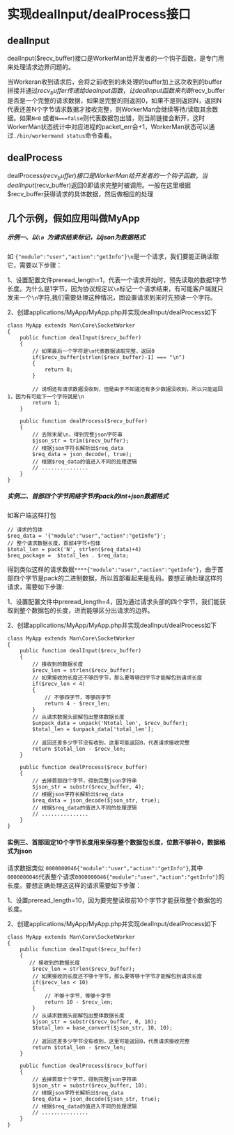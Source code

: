 # 实现dealInput/dealProcess接口
## dealInput

dealInput($recv_buffer)接口是WorkerMan给开发者的一个钩子函数，是专门用来处理请求边界问题的。

当Workeran收到请求后，会将之前收到的未处理的buffer加上这次收到的buffer拼接并通过$recv_buffer传递给dealnput函数，让dealInput函数来判断$recv_buffer是否是一个完整的请求数据，如果是完整的则返回0，如果不是则返回N，返回N代表还差N个字节请求数据才接收完整，则WorkerMan会继续等待/读取其余数据。如果```N<0``` 或者```N===false```则代表数据包出错，则当前链接会断开，这时WorkerMan状态统计中对应进程的packet_err会+1，WorkerMan状态可以通过```./bin/workermand status```命令查看。

## dealProcess
dealProcess($recv_buffer)接口是WorkerMan给开发者的一个钩子函数，当dealInput($recv_buffer)返回0即请求完整时被调用。一般在这里根据$recv_buffer获得请求的具体数据，然后做相应的处理

## 几个示例，假如应用叫做MyApp

##### 示例一、以```\n ```为请求结束标记，以json为数据格式
如 ```{"module":"user","action":"getInfo"}\n```是一个请求，我们要能正确读取它，需要以下步骤：

1、设置配置文件preread_length=1，代表一个请求开始时，预先读取的数据1字节长度。为什么是1字节，因为协议规定以```\n```标记一个请求结束，有可能客户端就只发来一个```\n```字符,我们需要处理这种情况，固设置请求到来时先预读一个字符。

2、创建applications/MyApp/MyApp.php并实现dealInput/dealProcess如下
```
class MyApp extends Man\Core\SocketWorker
{
    public function dealInput($recv_buffer)
    {
        // 如果最后一个字符是\n代表数据读取完整，返回0
        if($recv_buffer[strlen($recv_buffer)-1] === "\n")
        {
            return 0;
        }

        // 说明还有请求数据没收到，但是由于不知道还有多少数据没收到，所以只能返回1，因为有可能下一个字符就是\n
        return 1;
    }

    public function dealProcess($recv_buffer)
    {
        // 去除末尾\n，得到完整json字符串
        $json_str = trim($recv_buffer);
        // 根据json字符长解析出$req_data
        $req_data = json_decode(, true);
        // 根据$req_data的值进入不同的处理逻辑
        // ...............
    }
}
```


##### 实例二、首部四个字节网络字节序pack的int+json数据格式

如客户端这样打包

```
// 请求的包体
$req_data = '{"module":"user","action":"getInfo"}';
// 整个请求数据长度，首部4字节+包体
$total_len = pack('N', strlen($req_data)+4)
$req_package =  $total_len . $req_data;
```

得到类似这样的请求数据``` ****{"module":"user","action":"getInfo"} ```，由于首部四个字节是pack的二进制数据，所以首部看起来是乱码。要想正确处理这样的请求，需要如下步骤:

1、设置配置文件中preread_length=4，因为通过请求头部的四个字节，我们能获取到整个数据包的长度，进而能够区分出请求的边界。

2、创建applications/MyApp/MyApp.php并实现dealInput/dealProcess如下
```
class MyApp extends Man\Core\SocketWorker
{
    public function dealInput($recv_buffer)
    {
        // 接收到的数据长度
        $recv_len = strlen($recv_buffer);
        // 如果接收的长度还不够四字节，那么要等够四字节才能解包到请求长度
        if($recv_len < 4)
        {
            // 不够四字节，等够四字节
            return 4 - $recv_len;
        }
        // 从请求数据头部解包出整体数据长度
        $unpack_data = unpack('Ntotal_len', $recv_buffer);
        $total_len = $unpack_data['total_len'];

        // 返回还差多少字节没有收到，这里可能返回0，代表请求接收完整
        return $total_len - $recv_len;
    }

    public function dealProcess($recv_buffer)
    {
        // 去掉首部四个字节，得到完整json字符串
        $json_str = substr($recv_buffer, 4);
        // 根据json字符长解析出$req_data
        $req_data = json_decode($json_str, true);
        // 根据$req_data的值进入不同的处理逻辑
        // ...............
    }
}
```


#### 实例三、首部固定10个字节长度用来保存整个数据包长度，位数不够补0，数据格式为json
请求数据类似 ```0000000046{"module":"user","action":"getInfo"}```,其中```0000000046```代表整个请求```0000000046{"module":"user","action":"getInfo"}```的长度。要想正确处理这这样的请求需要如下步骤：

1、设置preread_length=10，因为要完整读取前10个字节才能获取整个数据包的长度。

2、创建applications/MyApp/MyApp.php并实现dealInput/dealProcess如下

```
class MyApp extends Man\Core\SocketWorker
{
    public function dealInput($recv_buffer)
    {
       // 接收到的数据长度
        $recv_len = strlen($recv_buffer);
        // 如果接收的长度还不够十字节，那么要等够十字节才能解包到请求长度
        if($recv_len < 10)
        {
            // 不够十字节，等够十字节
            return 10 - $recv_len;
        }
        // 从请求数据头部解包出整体数据长度
        $json_str = substr($recv_buffer, 0, 10);
        $total_len = base_convert($json_str, 10, 10);

        // 返回还差多少字节没有收到，这里可能返回0，代表请求接收完整
        return $total_len - $recv_len;
    }

    public function dealProcess($recv_buffer)
    {
        // 去掉首部十个字节，得到完整json字符串
        $json_str = substr($recv_buffer, 10);
        // 根据json字符长解析出$req_data
        $req_data = json_decode($json_str, true);
        // 根据$req_data的值进入不同的处理逻辑
        // ...............
    }
}
```
